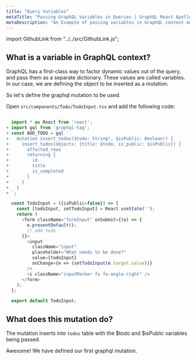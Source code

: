 ```yaml
---
title: "Query Variables"
metaTitle: "Passing GraphQL Variables in Queries | GraphQL React Apollo Typescript Tutorial"
metaDescription: "An Example of passing variables in GraphQL context and usage of Apollo GraphQL Mutation variables in React app."
---
```


import GithubLink from "../../src/GithubLink.js";

What is a variable in GraphQL context?
-------------------------------------
GraphQL has a first-class way to factor dynamic values out of the query, and pass them as a separate dictionary. These values are called variables. In our case, we are defining the object to be inserted as a mutation.

So let's define the graphql mutation to be used.

Open `src/components/Todo/TodoInput.tsx` and add the following code:

<GithubLink link="https://github.com/hasura/graphql-engine/blob/master/community/learn/graphql-tutorials/tutorials/typescript-react-apollo/app-final/src/components/Todo/TodoInput.tsx" text="src/components/Todo/TodoInput.tsx" />

```javascript

  import * as React from 'react';
+ import gql from 'graphql-tag';
+ const ADD_TODO = gql `
+   mutation insert_todos($todo: String!, $isPublic: Boolean!) {
+     insert_todos(objects: {title: $todo, is_public: $isPublic}) {
+       affected_rows
+       returning {
+         id
+         title
+         is_completed
+       }
+     }
+   }
+ `;

  const TodoInput = ({isPublic=false}) => {
    const [todoInput, setTodoInput] = React.useState('');
    return (
      <form className="formInput" onSubmit={(e) => {
        e.preventDefault();
        // add todo
      }}>
        <input
          className="input"
          placeholder="What needs to be done?"
          value={todoInput}
          onChange={e => (setTodoInput(e.target.value))}
        />
        <i className="inputMarker fa fa-angle-right" />
      </form>
    );
  };

  export default TodoInput;

```

What does this mutation do?
---------------------------
The mutation inserts into `todos` table with the $todo and $isPublic variables being passed.

Awesome! We have defined our first graphql mutation.
